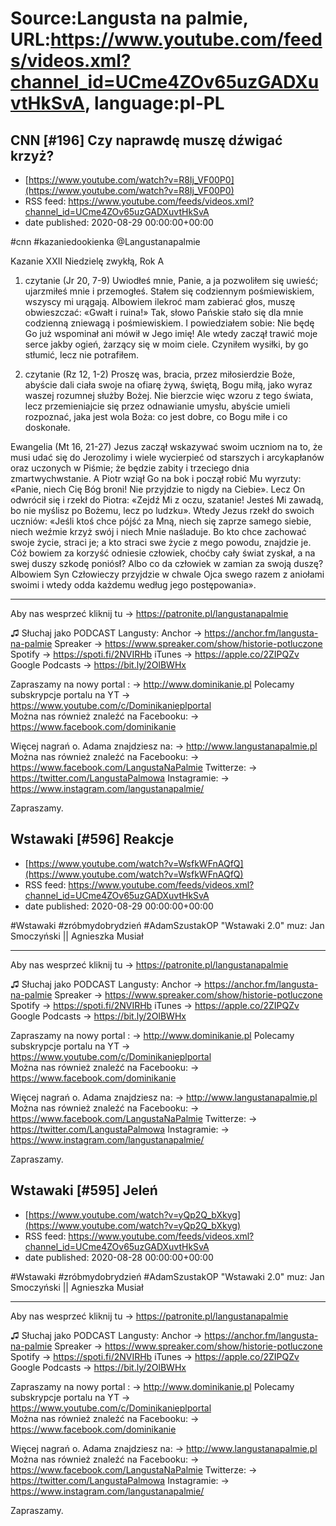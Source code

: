 # Source:Langusta na palmie, URL:https://www.youtube.com/feeds/videos.xml?channel_id=UCme4ZOv65uzGADXuvtHkSvA, language:pl-PL

## CNN [#196] Czy naprawdę muszę dźwigać krzyż?
 - [https://www.youtube.com/watch?v=R8Ij_VF00P0](https://www.youtube.com/watch?v=R8Ij_VF00P0)
 - RSS feed: https://www.youtube.com/feeds/videos.xml?channel_id=UCme4ZOv65uzGADXuvtHkSvA
 - date published: 2020-08-29 00:00:00+00:00

#cnn #kazaniedookienka @Langustanapalmie 

Kazanie XXII Niedzielę zwykłą, Rok A 

1. czytanie (Jr 20, 7-9) 
Uwiodłeś mnie, Panie, a ja pozwoliłem się uwieść; ujarzmiłeś mnie i przemogłeś. Stałem się codziennym pośmiewiskiem, wszyscy mi urągają. Albowiem ilekroć mam zabierać głos, muszę obwieszczać: «Gwałt i ruina!» Tak, słowo Pańskie stało się dla mnie codzienną zniewagą i pośmiewiskiem. I powiedziałem sobie: Nie będę Go już wspominał ani mówił w Jego imię! Ale wtedy zaczął trawić moje serce jakby ogień, żarzący się w moim ciele. Czyniłem wysiłki, by go stłumić, lecz nie potrafiłem. 

2. czytanie (Rz 12, 1-2) 
Proszę was, bracia, przez miłosierdzie Boże, abyście dali ciała swoje na ofiarę żywą, świętą, Bogu miłą, jako wyraz waszej rozumnej służby Bożej. Nie bierzcie więc wzoru z tego świata, lecz przemieniajcie się przez odnawianie umysłu, abyście umieli rozpoznać, jaka jest wola Boża: co jest dobre, co Bogu miłe i co doskonałe. 

Ewangelia (Mt 16, 21-27) 
Jezus zaczął wskazywać swoim uczniom na to, że musi udać się do Jerozolimy i wiele wycierpieć od starszych i arcykapłanów oraz uczonych w Piśmie; że będzie zabity i trzeciego dnia zmartwychwstanie. A Piotr wziął Go na bok i począł robić Mu wyrzuty: «Panie, niech Cię Bóg broni! Nie przyjdzie to nigdy na Ciebie». Lecz On odwrócił się i rzekł do Piotra: «Zejdź Mi z oczu, szatanie! Jesteś Mi zawadą, bo nie myślisz po Bożemu, lecz po ludzku». Wtedy Jezus rzekł do swoich uczniów: «Jeśli ktoś chce pójść za Mną, niech się zaprze samego siebie, niech weźmie krzyż swój i niech Mnie naśladuje. Bo kto chce zachować swoje życie, straci je; a kto straci swe życie z mego powodu, znajdzie je. Cóż bowiem za korzyść odniesie człowiek, choćby cały świat zyskał, a na swej duszy szkodę poniósł? Albo co da człowiek w zamian za swoją duszę? Albowiem Syn Człowieczy przyjdzie w chwale Ojca swego razem z aniołami swoimi i wtedy odda każdemu według jego postępowania».
________________________________________


Aby nas wesprzeć kliknij tu → https://patronite.pl/langustanapalmie

♫ Słuchaj jako PODCAST Langusty: 
Anchor → https://anchor.fm/langusta-na-palmie
Spreaker → https://www.spreaker.com/show/historie-potluczone
Spotify → https://spoti.fi/2NVIRHb
iTunes → https://apple.co/2ZIPQZv
Google Podcasts → https://bit.ly/2OlBWHx

Zapraszamy na nowy portal :
→ http://www.dominikanie.pl
Polecamy subskrypcje portalu na YT
→ https://www.youtube.com/c/Dominikanieplportal  
Można nas również znaleźć na Facebooku: 
→ https://www.facebook.com/dominikanie

Więcej nagrań o. Adama znajdziesz na: 
→ http://www.langustanapalmie.pl
Można nas również znaleźć na Facebooku: 
→ https://www.facebook.com/LangustaNaPalmie
Twitterze: 
→ https://twitter.com/LangustaPalmowa
Instagramie: 
→ https://www.instagram.com/langustanapalmie/

Zapraszamy.

## Wstawaki [#596] Reakcje
 - [https://www.youtube.com/watch?v=WsfkWFnAQfQ](https://www.youtube.com/watch?v=WsfkWFnAQfQ)
 - RSS feed: https://www.youtube.com/feeds/videos.xml?channel_id=UCme4ZOv65uzGADXuvtHkSvA
 - date published: 2020-08-29 00:00:00+00:00

#Wstawaki #zróbmydobrydzień #AdamSzustakOP
"Wstawaki 2.0" muz: Jan Smoczyński || Agnieszka Musiał  
________________________________________

Aby nas wesprzeć kliknij tu → https://patronite.pl/langustanapalmie


♫ Słuchaj jako PODCAST Langusty: 
Anchor → https://anchor.fm/langusta-na-palmie
Spreaker → https://www.spreaker.com/show/historie-potluczone
Spotify → https://spoti.fi/2NVIRHb
iTunes → https://apple.co/2ZIPQZv
Google Podcasts → https://bit.ly/2OlBWHx

Zapraszamy na nowy portal :
→ http://www.dominikanie.pl
Polecamy subskrypcje portalu na YT
→ https://www.youtube.com/c/Dominikanieplportal  
Można nas również znaleźć na Facebooku: 
→ https://www.facebook.com/dominikanie

Więcej nagrań o. Adama znajdziesz na: 
→ http://www.langustanapalmie.pl
Można nas również znaleźć na Facebooku: 
→ https://www.facebook.com/LangustaNaPalmie
Twitterze: 
→ https://twitter.com/LangustaPalmowa
Instagramie: 
→ https://www.instagram.com/langustanapalmie/

Zapraszamy.

## Wstawaki [#595] Jeleń
 - [https://www.youtube.com/watch?v=yQp2Q_bXkyg](https://www.youtube.com/watch?v=yQp2Q_bXkyg)
 - RSS feed: https://www.youtube.com/feeds/videos.xml?channel_id=UCme4ZOv65uzGADXuvtHkSvA
 - date published: 2020-08-28 00:00:00+00:00

#Wstawaki #zróbmydobrydzień #AdamSzustakOP
"Wstawaki 2.0" muz: Jan Smoczyński || Agnieszka Musiał  
________________________________________

Aby nas wesprzeć kliknij tu → https://patronite.pl/langustanapalmie


♫ Słuchaj jako PODCAST Langusty: 
Anchor → https://anchor.fm/langusta-na-palmie
Spreaker → https://www.spreaker.com/show/historie-potluczone
Spotify → https://spoti.fi/2NVIRHb
iTunes → https://apple.co/2ZIPQZv
Google Podcasts → https://bit.ly/2OlBWHx

Zapraszamy na nowy portal :
→ http://www.dominikanie.pl
Polecamy subskrypcje portalu na YT
→ https://www.youtube.com/c/Dominikanieplportal  
Można nas również znaleźć na Facebooku: 
→ https://www.facebook.com/dominikanie

Więcej nagrań o. Adama znajdziesz na: 
→ http://www.langustanapalmie.pl
Można nas również znaleźć na Facebooku: 
→ https://www.facebook.com/LangustaNaPalmie
Twitterze: 
→ https://twitter.com/LangustaPalmowa
Instagramie: 
→ https://www.instagram.com/langustanapalmie/

Zapraszamy.

